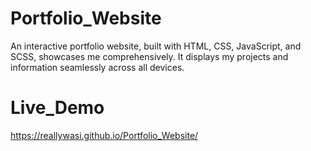 # Portfolio_Website
An interactive portfolio website, built with HTML, CSS, JavaScript, and SCSS, showcases me comprehensively. It displays my projects and information seamlessly across all devices.
# Live_Demo
https://reallywasi.github.io/Portfolio_Website/
